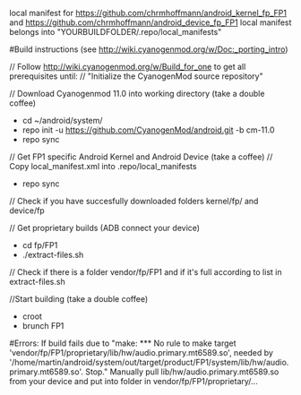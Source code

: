 local manifest for https://github.com/chrmhoffmann/android_kernel_fp_FP1 and https://github.com/chrmhoffmann/android_device_fp_FP1
local manifest belongs into "YOURBUILDFOLDER/.repo/local_manifests"

#Build instructions 
(see http://wiki.cyanogenmod.org/w/Doc:_porting_intro)

// Follow http://wiki.cyanogenmod.org/w/Build_for_one to get all prerequisites until: 
// "Initialize the CyanogenMod source repository"

// Download Cyanogenmod 11.0 into working directory (take a double coffee)
- cd ~/android/system/
- repo init -u https://github.com/CyanogenMod/android.git -b cm-11.0
- repo sync

// Get FP1 specific Android Kernel and Android Device (take a coffee)
// Copy local_manifest.xml into .repo/local_manifests
- repo sync

// Check if you have succesfully downloaded folders kernel/fp/ and device/fp

// Get proprietary builds (ADB connect your device)
- cd fp/FP1
- ./extract-files.sh

// Check if there is a folder vendor/fp/FP1 and if it's full according to list in extract-files.sh

//Start building (take a double coffee)
- croot
- brunch FP1

#Errors:
If build fails due to "make: *** No rule to make target 'vendor/fp/FP1/proprietary/lib/hw/audio.primary.mt6589.so', needed by '/home/martin/android/system/out/target/product/FP1/system/lib/hw/audio.primary.mt6589.so'.  Stop."
Manually pull lib/hw/audio.primary.mt6589.so from your device and put into folder in vendor/fp/FP1/proprietary/...
